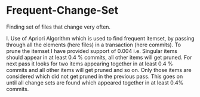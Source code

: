 # Frequent-Change-Set
Finding set of files that change very often.

I. Use of Apriori Algorithm
which is used to find frequent itemset, by passing through all the elements (here files) in a transaction 
(here commits). To prune the itemset I have provided support of 0.004 i.e. Singular items should appear in at least 0.4 % commits,
all other items will get pruned. For next pass it looks for two items appearing together in at least 0.4 % commits and all other items
will get pruned and so on. Only those items are considered which did not get pruned in the previous pass. 
This goes on until all change sets are found which appeared together in at least 0.4% commits.
